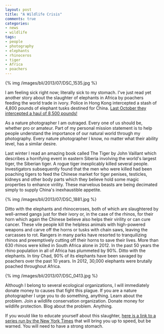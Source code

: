 ```yaml
---
layout: post
title: "A Wildlife Crisis"
comments: true
categories:
- news
- wildlife
tags:
- people
- photography
- elephants
- rhinoceros
- tiger
- Africa
- poachers
---
```


{% img /images/bli/2013/07/DSC_1535.jpg %}

I am feeling sick right now; literally sick to my stomach. I've just read yet another story about the slaughter of elephants in Africa by poachers feeding the world trade in ivory. Police in Hong Kong intercepted a stash of 4,800 pounds of elephant tusks destined for China. [Last October they intercepted a haul of 8,500 pounds!](http://www.nytimes.com/2013/07/20/world/asia/hong-kong-seizes-smuggled-elephant-tusks.html?hpw)

As a nature photographer I am outraged. Every one of us should be, whether pro or amateur. Part of my personal mission statement is to help people understand the importance of our natural world through my photography. Every nature photographer I know, no matter what their ability level, has a similar desire.

<!-- more -->

Last winter I read an amazing book called The Tiger by John Vaillant which describes a horrifying event in eastern Siberia involving the world's largest tiger, the Siberian tiger. A rogue tiger inexplicably killed several people. Investigators subsequently found that the men who were killed had been poaching tigers to feed the Chinese market for tiger penises, testicles, kidneys and other body parts which they believe hold some magic properties to enhance virility. These marvelous beasts are being decimated simply to supply China's inexhaustible appetite. 

{% img /images/bli/2013/07/DSC_1881.jpg %}

Ditto with the elephants and rhinoceroses, both of which are slaughtered by well-armed gangs just for their ivory or, in the case of the rhinos, for their horn which again the Chinese believe also helps their virility or can cure cancer. These vile people kill the helpless animals with high-powered weapons and carve off the horns or tusks with chain saws, leaving the carcasses to rot. Rangers in many parks have resorted to tranquilizing rhinos and preemptively cutting off their horns to save their lives. More than 630 rhinos were killed in South Africa alone in 2012. In the past 50 years the rhino population in all of Africa has plummeted by 90%. Ditto with the elephants. In tiny Chad, 90% of its elephants have been savaged by poachers over the past 10 years. In 2012, 30,000 elephants were brutally poached throughout Africa. 

{% img /images/bli/2013/07/DSC_0413.jpg %}

Although I belong to several ecological organizations, I will immediately donate money to causes that fight this plague. If you are a nature photographer I urge you to do something, anything. Learn about the problem. Join a wildlife conservation organization. Donate money for wildlife protection. Blog about the problem. Anything. 

If you would like to educate yourself about this slaughter, [here is a link to a series run by the New York Times](http://www.nytimes.com/interactive/world/africa/the-price-of-ivory.html) that will bring you up to speed, but be warned. You will need to have a strong stomach. 
